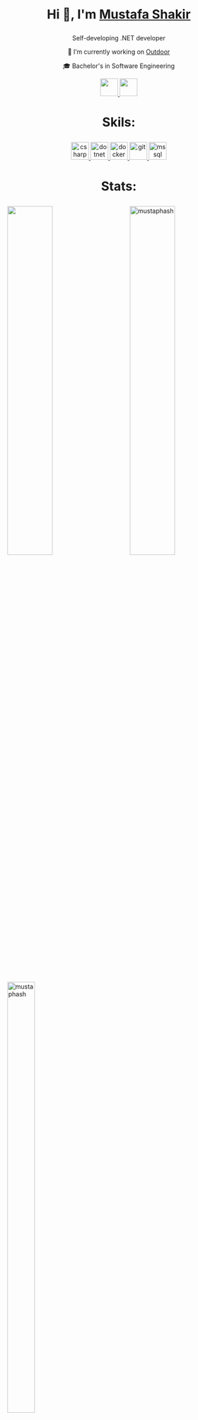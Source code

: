 # <p align="center"> Hi 👋, I'm [Mustafa Shakir](https://www.linkedin.com/in/mustafa-shakir-970391231/)</p>

<h3 align="center"></h3>
<p align="center">Self-developing .NET developer</P>
 <p align="center">🏃 I’m currently working on <a href="https://github.com/mustaphash/Outdoor" title="Issues">Outdoor</a></p>
 <p align="center">🎓  Bachelor's in Software Engineering </p>
 <p align="center"> <a href="https://www.linkedin.com/in/mustafa-shakir-970391231/"> <img size=7% src="https://www.iconsdb.com/icons/preview/green/linkedin-5-xxl.png" width="40" height="40"/> </a> <a href="mailto:mshakir9918@gmail.com"> <img size=7% src="https://www.iconsdb.com/icons/preview/green/email-14-xxl.png" height="40"/> </a>

# <p align = "center">Skils:</p>
<p align="center"> <a href="https://www.w3schools.com/cs/" target="_blank" rel="noreferrer"> <img size=7% src="https://iconape.com/wp-content/png_logo_vector/c.png" alt="csharp" width="40" height="40"/> </a> <a href="https://dotnet.microsoft.com/" target="_blank" rel="noreferrer"> <img src="https://wpguru.co.uk/wp-content/uploads/2020/04/dotnet-logo.png" alt="dotnet" width="40" height="40"/> </a>  <a href="https://www.docker.com/" target="_blank" rel="noreferrer">  <img src="https://cdn.icon-icons.com/icons2/2407/PNG/512/docker_icon_146192.png" alt="docker" width="40" height="40"/> </a> <a href="https://git-scm.com/" target="_blank" rel="noreferrer"> <img src="https://3.bp.blogspot.com/-xhNpNJJyQhk/XIe4GY78RQI/AAAAAAAAItc/ouueFUj2Hqo5dntmnKqEaBJR4KQ4Q2K3ACK4BGAYYCw/s1600/logo%2Bgit%2Bicon.png" alt="git" width="40" height="40"/> </a> <a href="https://www.microsoft.com/en-us/sql-server" target="_blank" rel="noreferrer"> <img src="https://vectorified.com/images/sql-server-icon-26.png?" alt="mssql" width="40" height="40"/> </a> </p>


# <p align = "center">Stats:</p>
<img width=45% align="left" high=50% src="https://github-readme-stats.vercel.app/api?username=mustaphash&hide_border=true&show_icons=true&theme=gruvbox" style="max-width: 100%;" />

<img width=45% align="right" src="https://github-readme-streak-stats.herokuapp.com/?user=mustaphash&hide_border=true&show_icons=true&theme=gruvbox" alt="mustaphash" />

<img width="35%" align="center" height="50%" src="https://github-readme-stats.vercel.app/api/top-langs?username=mustaphash&hide_border=true&show_icons=true&locale=en&layout=compact&theme=gruvbox" alt="mustaphash" style="max-width: 100%;" />

# <p align="center" dir=auto> Repositories: </p>




